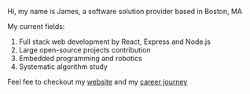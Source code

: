 Hi, my name is James, a software solution provider based in Boston, MA

My current fields:
  1. Full stack web development by React, Express and Node.js
  2. Large open-source projects contribution
  3. Embedded programming and robotics
  4. Systematic algorithm study

Feel fee to checkout my [website](https://mywebsite-six-mu.vercel.app/) and my [career journey](https://github.com/James-Z-Zhang00/career-journey)


<!---
- 👋 Hi, I’m James Z. Zhang
- 👀 I’m interested in full stack development
- 🌱 I’m currently learning Flask and Django
- 💞️ I’m looking to collaborate on full stack open-source projects
- 📫 james.z.zhang00@gmail.com
- 😄 Pronouns: he/him
- ⚡ Fun fact: to be developed later
--->

<!---
James-Z-Zhang00/James-Z-Zhang00 is a ✨ special ✨ repository because its `README.md` (this file) appears on your GitHub profile.
You can click the Preview link to take a look at your changes.
--->

<!---
<details>
  <summary>My Projects</summary>
  
  ### Pinned
  1. Budget Calculator
  2. NightCare
     * Baz
     * Qux
  3. Book review server

  --->

<!--
  ### Some Javascript
  ```js
  function logSomething(something) {
    console.log('Something', something);
  }
  ```
  -->
</details>
